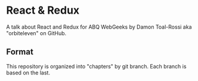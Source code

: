 # React & Redux
A talk about React and Redux for ABQ WebGeeks by Damon Toal-Rossi aka "orbiteleven" on GitHub.

## Format
This repository is organized into "chapters" by git branch. Each branch is based on the last.
